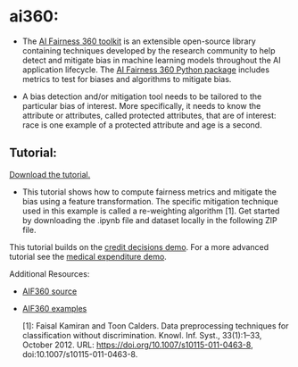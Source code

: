 # ai360:
	
* The [AI Fairness 360 toolkit](https://aif360.mybluemix.net/) is an extensible open-source library containing techniques developed by the research community to help detect and mitigate bias in machine learning models throughout the AI application lifecycle. The [AI Fairness 360 Python package](https://aif360.mybluemix.net/) includes metrics to test for biases and algorithms to mitigate bias.

* A bias detection and/or mitigation tool needs to be tailored to the particular bias of
interest. More specifically, it needs to know the attribute or attributes, called protected 
attributes, that are of interest: race is one example of a protected attribute and age is a
second.

## Tutorial:
[Download the tutorial.](example/AIF360-tutorial.zip?raw=true)

* This tutorial shows how to compute fairness metrics and mitigate the bias using a feature
transformation. The specific mitigation technique used in this example is called a
re-weighting algorithm [1]. Get started by downloading the .ipynb file and dataset locally in
the following ZIP file.

This tutorial builds on the [credit decisions demo](https://nbviewer.jupyter.org/github/IBM/AIF360/blob/master/examples/tutorial_credit_scoring.ipynb). For a more advanced tutorial see the [medical expenditure demo](https://nbviewer.jupyter.org/github/IBM/AIF360/blob/master/examples/tutorial_medical_expenditure.ipynb).

Additional Resources:
* [AIF360 source](https://github.com/Trusted-AI/AIF360)
* [AIF360 examples](https://github.com/Trusted-AI/AIF360)


	[1]: Faisal Kamiran and Toon Calders. Data preprocessing techniques for classification without discrimination. Knowl. Inf. Syst., 33(1):1–33, October 2012. URL: https://doi.org/10.1007/s10115-011-0463-8, doi:10.1007/s10115-011-0463-8.